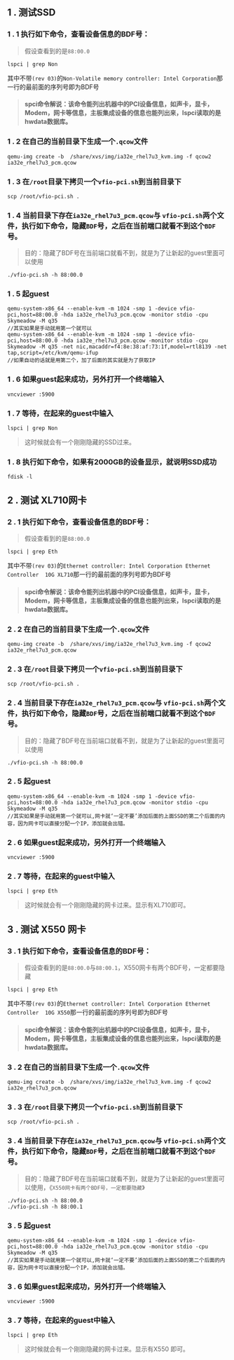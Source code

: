 ## 1 . 测试SSD

### 1 . 1 执行如下命令，查看设备信息的BDF号：

> 假设查看到的是`88:00.0`

	lspci | grep Non

其中不带`(rev 03)`的`Non-Volatile memory controller: Intel Corporation`那一行的最前面的序列号即为BDF号      
>#### spci命令解说：该命令能列出机器中的PCI设备信息，如声卡，显卡，Modem，网卡等信息，主板集成设备的信息也能列出来，lspci读取的是hwdata数据库。

### 1 . 2 在自己的当前目录下生成一个`.qcow`文件

	qemu-img create -b  /share/xvs/img/ia32e_rhel7u3_kvm.img -f qcow2 ia32e_rhel7u3_pcm.qcow

### 1 . 3 在`/root`目录下拷贝一个`vfio-pci.sh`到当前目录下

	scp /root/vfio-pci.sh .

### 1 . 4 当前目录下存在`ia32e_rhel7u3_pcm.qcow`与 `vfio-pci.sh`两个文件，执行如下命令，隐藏`BDF`号，之后在当前端口就看不到这个`BDF`号。      
> 目的：隐藏了BDF号在当前端口就看不到，就是为了让新起的guest里面可以使用

	./vfio-pci.sh -h 88:00.0

### 1 . 5 起guest

	qemu-system-x86_64 --enable-kvm -m 1024 -smp 1 -device vfio-pci,host=88:00.0 -hda ia32e_rhel7u3_pcm.qcow -monitor stdio -cpu Skymeadow -M q35 
	//其实如果是手动就用第一个就可以
	qemu-system-x86_64 --enable-kvm -m 1024 -smp 1 -device vfio-pci,host=88:00.0 -hda ia32e_rhel7u3_pcm.qcow -monitor stdio -cpu Skymeadow -M q35 -net nic,macaddr=f4:8e:38:af:73:1f,model=rtl8139 -net tap,script=/etc/kvm/qemu-ifup
    //如果自动的话就是用第二个，加了后面的其实就是为了获取IP

### 1 . 6 如果guest起来成功，另外打开一个终端输入

	vncviewer :5900

### 1 . 7 等待，在起来的guest中输入 

	lspci | grep Non

> 这时候就会有一个刚刚隐藏的SSD过来。

### 1 . 8 执行如下命令，如果有2000GB的设备显示，就说明SSD成功

	fdisk -l


## 2 . 测试 XL710网卡

### 2 . 1 执行如下命令，查看设备信息的BDF号：

> 假设查看到的是`88:00.0`

	lspci | grep Eth

其中不带`(rev 03)`的`Ethernet controller: Intel Corporation Ethernet Controller  10G XL710`那一行的最前面的序列号即为BDF号      
>#### spci命令解说：该命令能列出机器中的PCI设备信息，如声卡，显卡，Modem，网卡等信息，主板集成设备的信息也能列出来，lspci读取的是hwdata数据库。

### 2 . 2 在自己的当前目录下生成一个`.qcow`文件

	qemu-img create -b  /share/xvs/img/ia32e_rhel7u3_kvm.img -f qcow2 ia32e_rhel7u3_pcm.qcow

### 2 . 3 在`/root`目录下拷贝一个`vfio-pci.sh`到当前目录下

	scp /root/vfio-pci.sh .

### 2 . 4 当前目录下存在`ia32e_rhel7u3_pcm.qcow`与 `vfio-pci.sh`两个文件，执行如下命令，隐藏`BDF`号，之后在当前端口就看不到这个`BDF`号。      
> 目的：隐藏了BDF号在当前端口就看不到，就是为了让新起的guest里面可以使用

	./vfio-pci.sh -h 88:00.0

### 2 . 5 起guest

	qemu-system-x86_64 --enable-kvm -m 1024 -smp 1 -device vfio-pci,host=88:00.0 -hda ia32e_rhel7u3_pcm.qcow -monitor stdio -cpu Skymeadow -M q35 
	//其实如果是手动就用第一个就可以,网卡就‘一定不要’添加后面的上面SSD的第二个后面的内容，因为网卡可以直接分配一个IP，添加就会出错。
	

### 2 . 6 如果guest起来成功，另外打开一个终端输入

	vncviewer :5900

### 2 . 7 等待，在起来的guest中输入 

	lspci | grep Eth

> 这时候就会有一个刚刚隐藏的网卡过来。显示有XL710即可。



## 3 . 测试 X550 网卡

### 3 . 1 执行如下命令，查看设备信息的BDF号：

> 假设查看到的是`88:00.0`与`88:00.1`，X550网卡有两个BDF号，一定都要隐藏



	lspci | grep Eth

其中不带`(rev 03)`的`Ethernet controller: Intel Corporation Ethernet Controller  10G X550`那一行的最前面的序列号即为BDF号      
>#### spci命令解说：该命令能列出机器中的PCI设备信息，如声卡，显卡，Modem，网卡等信息，主板集成设备的信息也能列出来，lspci读取的是hwdata数据库。

### 3 . 2 在自己的当前目录下生成一个`.qcow`文件

	qemu-img create -b  /share/xvs/img/ia32e_rhel7u3_kvm.img -f qcow2 ia32e_rhel7u3_pcm.qcow

### 3 . 3 在`/root`目录下拷贝一个`vfio-pci.sh`到当前目录下

	scp /root/vfio-pci.sh .

### 3 . 4 当前目录下存在`ia32e_rhel7u3_pcm.qcow`与 `vfio-pci.sh`两个文件，执行如下命令，隐藏`BDF`号，之后在当前端口就看不到这个`BDF`号。      
> 目的：隐藏了BDF号在当前端口就看不到，就是为了让新起的guest里面可以使用，《`X550网卡有两个BDF号，一定都要隐藏`》

	./vfio-pci.sh -h 88:00.0
	./vfio-pci.sh -h 88:00.1

### 3 . 5 起guest

	qemu-system-x86_64 --enable-kvm -m 1024 -smp 1 -device vfio-pci,host=88:00.0 -hda ia32e_rhel7u3_pcm.qcow -monitor stdio -cpu Skymeadow -M q35 
	//其实如果是手动就用第一个就可以,网卡就‘一定不要’添加后面的上面SSD的第二个后面的内容，因为网卡可以直接分配一个IP，添加就会出错。
	

### 3 . 6 如果guest起来成功，另外打开一个终端输入

	vncviewer :5900

### 3 . 7 等待，在起来的guest中输入 

	lspci | grep Eth

> 这时候就会有一个刚刚隐藏的网卡过来。显示有X550 即可。